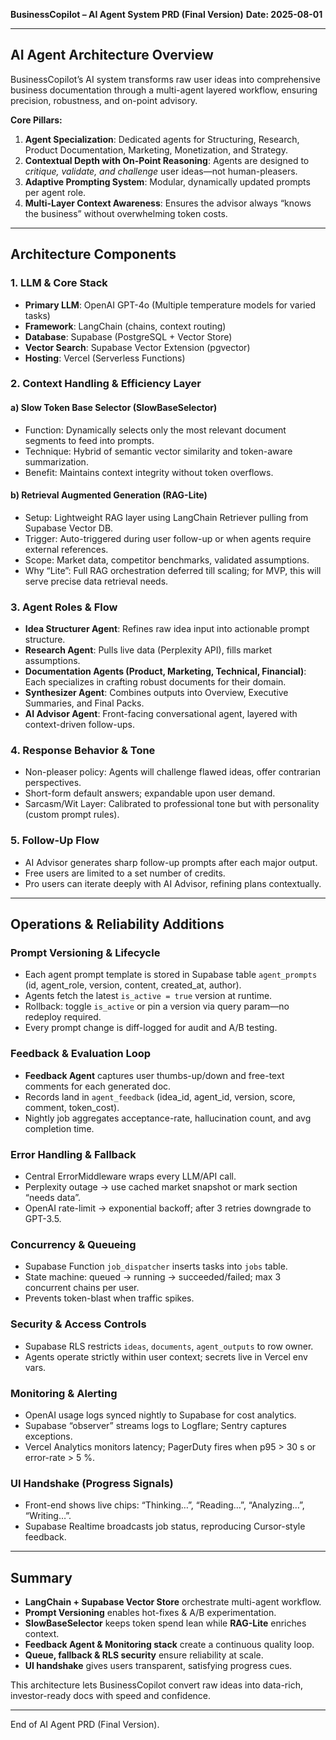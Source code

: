 **BusinessCopilot – AI Agent System PRD (Final Version)**
**Date: 2025-08-01**

---

## AI Agent Architecture Overview

BusinessCopilot’s AI system transforms raw user ideas into comprehensive business documentation through a multi-agent layered workflow, ensuring precision, robustness, and on-point advisory.

**Core Pillars:**
1. **Agent Specialization**: Dedicated agents for Structuring, Research, Product Documentation, Marketing, Monetization, and Strategy.
2. **Contextual Depth with On-Point Reasoning**: Agents are designed to *critique, validate, and challenge* user ideas—not human-pleasers.
3. **Adaptive Prompting System**: Modular, dynamically updated prompts per agent role.
4. **Multi-Layer Context Awareness**: Ensures the advisor always “knows the business” without overwhelming token costs.

---

## Architecture Components

### 1. LLM & Core Stack
- **Primary LLM**: OpenAI GPT-4o (Multiple temperature models for varied tasks)
- **Framework**: LangChain (chains, context routing)
- **Database**: Supabase (PostgreSQL + Vector Store)
- **Vector Search**: Supabase Vector Extension (pgvector)
- **Hosting**: Vercel (Serverless Functions)

### 2. Context Handling & Efficiency Layer

#### a) **Slow Token Base Selector (SlowBaseSelector)**
- Function: Dynamically selects only the most relevant document segments to feed into prompts.
- Technique: Hybrid of semantic vector similarity and token-aware summarization.
- Benefit: Maintains context integrity without token overflows.

#### b) **Retrieval Augmented Generation (RAG-Lite)**
- Setup: Lightweight RAG layer using LangChain Retriever pulling from Supabase Vector DB.
- Trigger: Auto-triggered during user follow-up or when agents require external references.
- Scope: Market data, competitor benchmarks, validated assumptions.
- Why “Lite”: Full RAG orchestration deferred till scaling; for MVP, this will serve precise data retrieval needs.

### 3. Agent Roles & Flow
- **Idea Structurer Agent**: Refines raw idea input into actionable prompt structure.
- **Research Agent**: Pulls live data (Perplexity API), fills market assumptions.
- **Documentation Agents (Product, Marketing, Technical, Financial)**: Each specializes in crafting robust documents for their domain.
- **Synthesizer Agent**: Combines outputs into Overview, Executive Summaries, and Final Packs.
- **AI Advisor Agent**: Front-facing conversational agent, layered with context-driven follow-ups.

### 4. Response Behavior & Tone
- Non-pleaser policy: Agents will challenge flawed ideas, offer contrarian perspectives.
- Short-form default answers; expandable upon user demand.
- Sarcasm/Wit Layer: Calibrated to professional tone but with personality (custom prompt rules).

### 5. Follow-Up Flow
- AI Advisor generates sharp follow-up prompts after each major output.
- Free users are limited to a set number of credits.
- Pro users can iterate deeply with AI Advisor, refining plans contextually.

---

## Operations & Reliability Additions

### Prompt Versioning & Lifecycle
- Each agent prompt template is stored in Supabase table `agent_prompts` (id, agent_role, version, content, created_at, author).
- Agents fetch the latest `is_active = true` version at runtime.
- Rollback: toggle `is_active` or pin a version via query param—no redeploy required.
- Every prompt change is diff-logged for audit and A/B testing.

### Feedback & Evaluation Loop
- **Feedback Agent** captures user thumbs-up/down and free-text comments for each generated doc.
- Records land in `agent_feedback` (idea_id, agent_id, version, score, comment, token_cost).
- Nightly job aggregates acceptance-rate, hallucination count, and avg completion time.

### Error Handling & Fallback
- Central ErrorMiddleware wraps every LLM/API call.
- Perplexity outage → use cached market snapshot or mark section “needs data”.
- OpenAI rate-limit → exponential backoff; after 3 retries downgrade to GPT-3.5.

### Concurrency & Queueing
- Supabase Function `job_dispatcher` inserts tasks into `jobs` table.
- State machine: queued → running → succeeded/failed; max 3 concurrent chains per user.
- Prevents token-blast when traffic spikes.

### Security & Access Controls
- Supabase RLS restricts `ideas`, `documents`, `agent_outputs` to row owner.
- Agents operate strictly within user context; secrets live in Vercel env vars.

### Monitoring & Alerting
- OpenAI usage logs synced nightly to Supabase for cost analytics.
- Supabase “observer” streams logs to Logflare; Sentry captures exceptions.
- Vercel Analytics monitors latency; PagerDuty fires when p95 > 30 s or error-rate > 5 %.

### UI Handshake (Progress Signals)
- Front-end shows live chips: “Thinking…”, “Reading…”, “Analyzing…”, “Writing…”.
- Supabase Realtime broadcasts job status, reproducing Cursor-style feedback.

---

## Summary
- **LangChain + Supabase Vector Store** orchestrate multi-agent workflow.
- **Prompt Versioning** enables hot-fixes & A/B experimentation.
- **SlowBaseSelector** keeps token spend lean while **RAG-Lite** enriches context.
- **Feedback Agent & Monitoring stack** create a continuous quality loop.
- **Queue, fallback & RLS security** ensure reliability at scale.
- **UI handshake** gives users transparent, satisfying progress cues.

This architecture lets BusinessCopilot convert raw ideas into data-rich, investor-ready docs with speed and confidence.

---

End of AI Agent PRD (Final Version).

